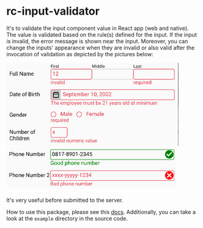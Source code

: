 # **rc-input-validator**

It's to validate the input component value in React app (web and native). The value is validated based on the
rule(s) defined for the input. If the input is invalid, the error message is shown near the input. Moreover,
you can change the inputs' appearance when they are invalid or also valid after the invocation of validation
as depicted by the pictures below:  

![validation for different types of inputs](./docs/images/validation-1.png)  
![validation with status icon](./docs/images/status-icon.png)

It's very useful before submitted to the server.

How to use this package, please see this [docs](https://atmulyana.github.io/rc-input-validator). Additionally,
you can take a look at the `example` directory in the source code.